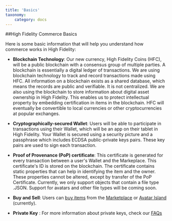 ```yaml
---
title: 'Basics'
taxonomy:
	category: docs
---
```




##High Fidelity Commerce Basics

Here is some basic information that will help you understand how commerce works in High Fidelity:

* **Blockchain Technology**: Our new currency, High Fidelity Coins (HFC), will be a public blockchain with a consensus group of multiple parties. A blockchain is essentially a digital ledger of transactions. We are using blockchain technology to track and record transactions made using HFC. All information on a blockchain exists as a shared database, which means the records are public and verifiable. It is not centralized. We are also using the blockchain to store information about digital asset ownership in High Fidelity. This enables us to protect intellectual property by embedding certification in items in the blockchain. HFC will eventually be convertible to local currencies or other cryptocurrencies at popular exchanges. 

* **Cryptographically-secured Wallet**: Users will be able to participate in transactions using their Wallet, which will be an app on their tablet in High Fidelity. Your Wallet is secured using a security picture and a passphrase which includes ECDSA public-private keys pairs. These key pairs are used to sign each transaction. 

* **Proof of Provenance (PoP) certificate**: This certificate is generated for every transaction between a user's Wallet and the Markeplace. This certificate's ID is stored on the blockchain. The certificate contains static properties that can help in identifying the item and the owner. These properties cannot be altered, except by transfer of the PoP Certificate. Currently, we only support objects that contain a file type .JSON. Support for avatars and other file types will be coming soon. 

* **Buy and Sell**: Users can [buy items](https://docs.highfidelity.com/high-fidelity-commerce/marketplace/buy) from the [Marketplace](https://www.highfidelity.com/marketplace/) or [Avatar Island](https://docs.highfidelity.com/high-fidelity-commerce/marketplace/buy) (currently). 

* **Private Key** : For more information about private keys, check our [FAQs](https://docs.highfidelity.com/high-fidelity-commerce/faq-section/commerce-faq)